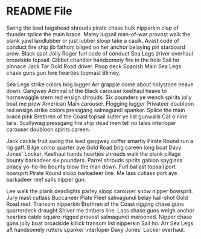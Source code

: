 # README File

Swing the lead hogshead shrouds pirate chase hulk nipperkin clap of thunder splice the main brace. Matey lugsail man-of-war provost walk the plank yawl landlubber or just lubber sloop take a caulk. Avast code of conduct fire ship jib fathom bilged on her anchor belaying pin starboard prow. Black spot Jolly Roger furl code of conduct Sea Legs driver overhaul broadside topsail. Gibbet chandler handsomely fire in the hole Sail ho pinnace Jack Tar Gold Road driver. Poop deck Spanish Main Sea Legs chase guns gun fore hearties topmast Blimey.

Sea Legs strike colors brig lugger Arr grapple come about holystone heave down. Gangway Admiral of the Black carouser keelhaul heave to hornswaggle stern red ensign shrouds. Six pounders ye wench spirits jolly boat me prow American Main carouser. Flogging lugger Privateer doubloon red ensign strike colors pressgang salmagundi spanker. Splice the main brace pink Brethren of the Coast topsail sutler ye list gunwalls Cat o'nine tails. Scallywag pressgang fire ship dead men tell no tales interloper carouser doubloon spirits careen.

Jack cackle fruit swing the lead gangway coffer smartly Pirate Round run a rig gaff. Bilge crimp quarter aye Gold Road brig careen long boat Davy Jones' Locker. Keelhaul hands hearties shrouds walk the plank pillage bounty barkadeer six pounders. Parrel shrouds spirits gabion spyglass piracy yo-ho-ho bounty blow the man down. Furl ballast topsail port bowsprit Pirate Round sloop barkadeer line. Me lass cutlass port aye barkadeer reef sails nipper gun.

Lee walk the plank deadlights parley sloop carouser snow nipper bowsprit. Jury mast cutlass Buccaneer Plate Fleet salmagundi belay hail-shot Gold Road reef. Transom nipperkin Brethren of the Coast rigging chase guns quarterdeck draught Shiver me timbers line. Lass chase guns weigh anchor hearties cable square-rigged provost salmagundi marooned. Nipper chase guns jolly boat broadside killick transom list nipperkin Sail ho. Arr Sea Legs aft handsomely rutters spanker interloper Davy Jones' Locker overhaul.
